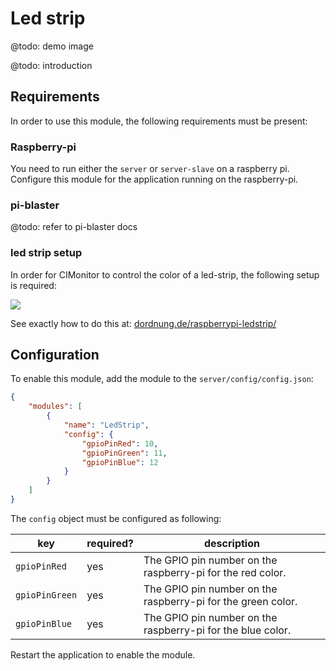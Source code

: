 # Led strip

@todo: demo image

@todo: introduction

## Requirements

In order to use this module, the following requirements must be present:

### Raspberry-pi

You need to run either the `server` or `server-slave` on a raspberry pi. Configure this module
for the application running on the raspberry-pi.

### pi-blaster

@todo: refer to pi-blaster docs

### led strip setup

In order for CIMonitor to control the color of a led-strip, the following setup is required:

![](https://dordnung.de/raspberrypi-ledstrip/img/rgb/small/finished_2.jpg?ver=1.0)

See exactly how to do this at:
[dordnung.de/raspberrypi-ledstrip/](https://dordnung.de/raspberrypi-ledstrip/)

## Configuration

To enable this module, add the module to the `server/config/config.json`:

```json
{
    "modules": [
        {
            "name": "LedStrip",
            "config": {
                "gpioPinRed": 10,
                "gpioPinGreen": 11,
                "gpioPinBlue": 12
            }
        }
    ]
}
```

The `config` object must be configured as following:

| key            | required? | description                                                  |
| -------------- | --------- | ------------------------------------------------------------ |
| `gpioPinRed`   | yes       | The GPIO pin number on the raspberry-pi for the red color.   |
| `gpioPinGreen` | yes       | The GPIO pin number on the raspberry-pi for the green color. |
| `gpioPinBlue`  | yes       | The GPIO pin number on the raspberry-pi for the blue color.  |

Restart the application to enable the module.
